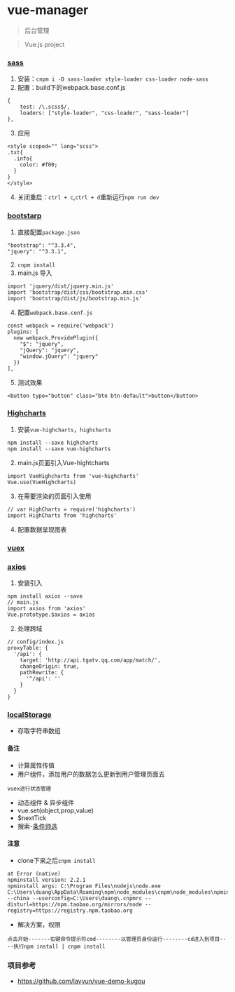 # vue-manager
> 后台管理

> Vue.js project



### [sass](https://www.sass.hk/docs/)
1. 安装：`cnpm i -D sass-loader style-loader css-loader node-sass`
2. 配置：build下的webpack.base.conf.js
```
{
    test: /\.scss$/,
    loaders: ["style-loader", "css-loader", "sass-loader"]
},
```
3. 应用
```
<style scoped="" lang="scss">
.txt{
  .info{
    color: #f00;
  }
}
</style>
```
4. 关闭重启：`ctrl + c`,`ctrl + d`重新运行`npm run dev`


### [bootstarp](https://v3.bootcss.com/components/)
1. 直接配置`package.json`
```
"bootstrap": "^3.3.4",
"jquery": "^3.3.1",
```
2. `cnpm install`
3. main.js 导入
```
import 'jquery/dist/jquery.min.js'
import 'bootstrap/dist/css/bootstrap.min.css'
import 'bootstrap/dist/js/bootstrap.min.js'
```
4. 配置`webpack.base.conf.js`
```
const webpack = require('webpack')
plugins: [
  new webpack.ProvidePlugin({
    "$": "jquery",
    "jQuery": "jquery",
    "window.jQuery": "jquery"
  })
],
```
5. 测试效果
```
<button type="button" class="btn btn-default">button</button>
```


### [Highcharts](https://api.hcharts.cn/highcharts)
1. 安装`vue-highcharts`，`highcharts`
```
npm install --save highcharts
npm install --save vue-highcharts
```
2. main.js页面引入Vue-hightcharts
```
import VueHighcharts from 'vue-highcharts'
Vue.use(VueHighcharts)
```
3. 在需要渲染的页面引入使用
```
// var HighCharts = require('highcharts')
import HighCharts from 'highcharts'
```
4. 配置数据呈现图表


### [vuex](https://vuex.vuejs.org/zh/installation.html)

### [axios](https://github.com/axios/axios)
1. 安装引入
```
npm install axios --save
// main.js
import axios from 'axios'
Vue.prototype.$axios = axios
```
2. 处理跨域
```
// config/index.js
proxyTable: {
  '/api': {
    target: 'http://api.tgatv.qq.com/app/match/',
    changeOrigin: true,
    pathRewrite: {
      '^/api': ''
    }
  }
}
```

### [localStorage](https://developer.mozilla.org/zh-CN/docs/Web/API/Window/localStorage)
- 存取字符串数组




#### 备注
-  计算属性传值
-  用户组件，添加用户的数据怎么更新到用户管理页面去
```
vuex进行状态管理
```
-  动态组件 & 异步组件
-  vue.set(object,prop,value)
-  $nextTick
-  搜索-[条件帅选](https://cn.vuejs.org/v2/guide/filters.html#ad)


#### 注意
- clone下来之后`cnpm install`
```
at Error (native)
npminstall version: 2.2.1
npminstall args: C:\Program Files\nodejs\node.exe C:\Users\duang\AppData\Roaming\npm\node_modules\cnpm\node_modules\npminstall\bin\install.js --china --userconfig=C:\Users\duang\.cnpmrc --disturl=https://npm.taobao.org/mirrors/node --registry=https://registry.npm.taobao.org
```
- 解决方案，权限
```
点击开始-------右键命令提示符cmd--------以管理员身份运行--------cd进入到项目----执行npm install | cnpm install
```


### 项目参考
- https://github.com/lavyun/vue-demo-kugou

